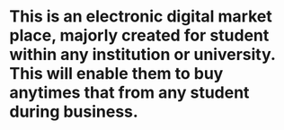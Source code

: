 # This is an electronic digital market place, majorly created for student within any institution or university. This will enable them to buy anytimes that from any student during business.
